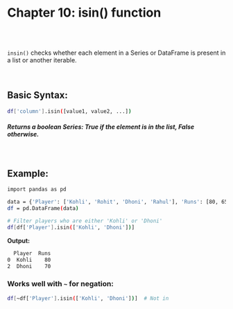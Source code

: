 #
# Chapter 10: isin() function

<br>
<br>

`insin()` checks whether each element in a Series or DataFrame is present in a list or another iterable.

<br>

## Basic Syntax:
```bash
df['column'].isin([value1, value2, ...])
```
##### Returns a boolean Series: True if the element is in the list, False otherwise.

<br>

## Example:
```bash
import pandas as pd

data = {'Player': ['Kohli', 'Rohit', 'Dhoni', 'Rahul'], 'Runs': [80, 65, 70, 50]}
df = pd.DataFrame(data)

# Filter players who are either 'Kohli' or 'Dhoni'
df[df['Player'].isin(['Kohli', 'Dhoni'])]
```
**Output:**
```bash
  Player  Runs
0  Kohli    80
2  Dhoni    70
```

### Works well with `~` for negation:

```bash
df[~df['Player'].isin(['Kohli', 'Dhoni'])]  # Not in
```
